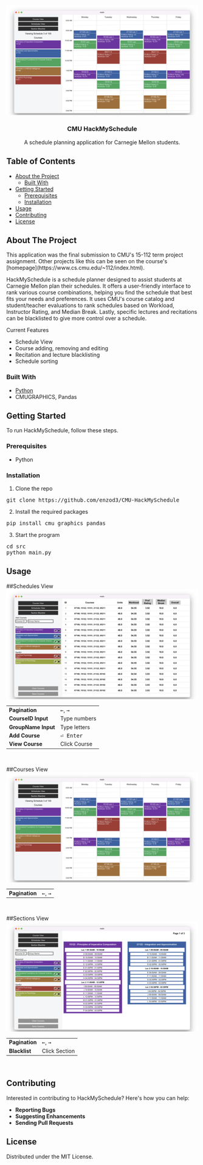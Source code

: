 <!-- PROJECT LOGO -->
<br />
<p align="center">
  <img src="./screenshots/courses.png">
  <h3 align="center">CMU HackMySchedule</h3>
  <p align="center">
    A schedule planning application for Carnegie Mellon students.
  </p>
</p>

<!-- TABLE OF CONTENTS -->
<h2 id="table-of-contents">Table of Contents</h2>
<ul>
<li><a href="#about-the-project">About the Project</a><ul>
<li><a href="#built-with">Built With</a></li>
</ul>
</li>
<li><a href="#getting-started">Getting Started</a><ul>
<li><a href="#prerequisites">Prerequisites</a></li>
<li><a href="#installation">Installation</a></li>
</ul>
</li>
<li><a href="#usage">Usage</a></li>
<li><a href="#contributing">Contributing</a></li>
<li><a href="#license">License</a></li>
</ul>
<!-- ABOUT THE PROJECT -->
<h2 id="about-the-project">About The Project</h2>
This application was the final submission to CMU's 15-112 term project assignment. Other projects like this can be seen on the course's [homepage](https://www.cs.cmu.edu/~112/index.html).

<p>HackMySchedule is a schedule planner designed to assist students at Carnegie Mellon plan their schedules. It offers a user-friendly interface to rank various course combinations, helping you find the schedule that best fits your needs and preferences. It uses CMU&#39;s course catalog and student/teacher evaluations to rank schedules based on Workload, Instructor Rating, and Median Break. Lastly, specific lectures and recitations can be blacklisted to give more control over a schedule. </p>
<p>Current Features</p>
<ul>
<li>Schedule View</li>
<li>Course adding, removing and editing</li>
<li>Recitation and lecture blacklisting</li>
<li>Schedule sorting</li>
</ul>
<h3 id="built-with">Built With</h3>
<ul>
<li><a href="https://www.python.org/">Python</a></li>
<li>CMUGRAPHICS, Pandas</li>
</ul>
<!-- GETTING STARTED -->
<h2 id="getting-started">Getting Started</h2>
<p>To run HackMySchedule, follow these steps.</p>
<h3 id="prerequisites">Prerequisites</h3>
<ul>
<li>Python</li>
</ul>
<h3 id="installation">Installation</h3>
<ol>
<li>Clone the repo</li>
</ol>
<pre class="codeblock language-sh">git <span class="hljs-built_in">clone</span> https://github.com/enzod3/CMU-HackMySchedule
</pre>
<ol start="2">
<li>Install the required packages</li>
</ol>
<pre class="codeblock language-sh">pip install cmu_graphics pandas
</pre>
<ol start="3">
<li>Start the program</li>
</ol>
<pre class="codeblock language-sh"><span class="hljs-built_in">cd</span> src
python main.py
</pre>
<!-- Usage-->
<h2 id="usage">Usage</h2>

##Schedules View
<img src="./screenshots/schedules.png">

<table>
  <tr>
    <td><strong>Pagination</strong></td>
    <td><kbd>←</kbd>, <kbd>→</kbd></td>
  </tr>
  <tr>
    <td><strong>CourseID Input</strong></td>
    <td>Type numbers</td>
  </tr>
  <tr>
    <td><strong>GroupName Input</strong></td>
    <td>Type letters</td>
  </tr>
  <tr>
    <td><strong>Add Course</strong></td>
    <td><kbd>⏎ Enter</kbd></td>
  </tr>
  <tr>
    <td><strong>View Course</strong></td>
    <td>Click Course</td>
  </tr>
</table>
<br>

##Courses View
<img src="./screenshots/courses.png">

<table>
  <tr>
    <td><strong>Pagination</strong></td>
    <td><kbd>←</kbd>, <kbd>→</kbd></td>
  </tr>
</table>
<br>

##Sections View
<img src="./screenshots/sections.png">

<table>
  <tr>
    <td><strong>Pagination</strong></td>
    <td><kbd>←</kbd>, <kbd>→</kbd></td>
  </tr>
  <tr>
    <td><strong>Blacklist</strong></td>
    <td>Click Section</td>
  </tr>
</table>
<br>

<!-- CONTRIBUTING -->
<h2 id="contributing">Contributing</h2>
<p>Interested in contributing to HackMySchedule? Here&#39;s how you can help:</p>
<ul>
<li><strong>Reporting Bugs</strong></li>
<li><strong>Suggesting Enhancements</strong></li>
<li><strong>Sending Pull Requests</strong></li>
</ul>
<!-- LICENSE -->
<h2 id="license">License</h2>
<p>Distributed under the MIT License.</p>
